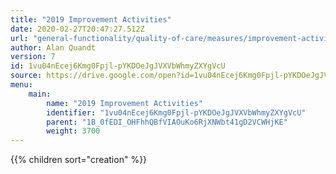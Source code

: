 ```yaml
---
title: "2019 Improvement Activities"
date: 2020-02-27T20:47:27.512Z
url: "general-functionality/quality-of-care/measures/improvement-activities-measures/2019-improvement-activities.html"
author: Alan Quandt
version: 7
id: 1vu04nEcej6Kmg0Fpjl-pYKDOeJgJVXVbWhmyZXYgVcU
source: https://drive.google.com/open?id=1vu04nEcej6Kmg0Fpjl-pYKDOeJgJVXVbWhmyZXYgVcU
menu:
    main:
        name: "2019 Improvement Activities"
        identifier: "1vu04nEcej6Kmg0Fpjl-pYKDOeJgJVXVbWhmyZXYgVcU"
        parent: "1B_0fEDI_OHFhhQBfVIAOuKo6RjXNWbt41gD2VCWHjKE"
        weight: 3700
---
```

{{% children sort="creation" %}}

